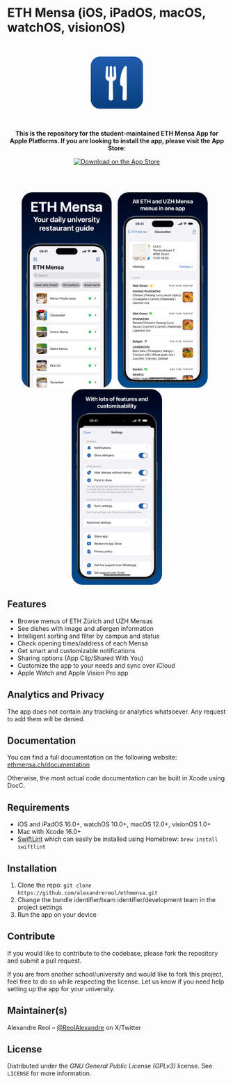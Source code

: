# ETH Mensa (iOS, iPadOS, macOS, watchOS, visionOS)
<br />
<p align="center">
  <img src="ethmensa/Assets.xcassets/AppIconRounded.imageset/ethmensa.png" alt="ETH Mensa App Icon" width="120">
</p>
<br />
<p align="center">
  <b>This is the repository for the student-maintained ETH Mensa App for Apple Platforms. If you are looking to install the app, please visit the App Store:</b>
</p>
<p align="center">
  <a href="https://apps.apple.com/app/id1613899399"> <img src="https://tools.applemediaservices.com/api/badges/download-on-the-app-store/white/en-US?size=250x83&amp;releaseDate=1601596800&h=cf93971b907cb46ebd5dc8f2d957a6ef" alt="Download on the App Store" style="height: 45px;"></a>
</p>
<br />
<br />
<p align="center">
  <img src="Assets/iPhone6.7-1.png" height="450" style="margin-right: 10px; border-radius: 25px;">
  <img src="Assets/iPhone6.7-2.png" height="450" style="margin-right: 10px; border-radius: 25px;">
  <img src="Assets/iPhone6.7-3.png" height="450" style="border-radius: 25px;">
</p>

## Features
- Browse menus of ETH Zürich and UZH Mensas
- See dishes with image and allergen information
- Intelligent sorting and filter by campus and status
- Check opening times/address of each Mensa
- Get smart and customizable notifications
- Sharing options (App Clip/Shared With You)
- Customize the app to your needs and sync over iCloud
- Apple Watch and Apple Vision Pro app

## Analytics and Privacy
The app does not contain any tracking or analytics whatsoever. Any request to add them will be denied.

## Documentation
You can find a full documentation on the following website:
[ethmensa.ch/documentation](https://ethmensa.ch/documentation/)

Otherwise, the most actual code documentation can be built in Xcode using DocC.

## Requirements
- iOS and iPadOS 16.0+, watchOS 10.0+, macOS 12.0+, visionOS 1.0+
- Mac with Xcode 16.0+
- [SwiftLint](https://github.com/realm/SwiftLint) which can easily be installed using Homebrew: ```brew install swiftlint```

## Installation
1. Clone the repo: ```git clone https://github.com/alexandrereol/ethmensa.git```
2. Change the bundle identifier/team identifier/development team in the project settings
3. Run the app on your device

## Contribute
If you would like to contribute to the codebase, please fork the repository and submit a pull request.

If you are from another school/university and would like to fork this project, feel free to do so while respecting the license. Let us know if you need help setting up the app for your university.

## Maintainer(s)
Alexandre Reol – [@ReolAlexandre](https://x.com/ReolAlexandre) on X/Twitter

## License
Distributed under the *GNU General Public License (GPLv3)* license. See ``LICENSE`` for more information.